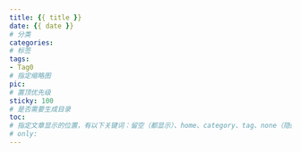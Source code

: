 ```yaml
---
title: {{ title }}
date: {{ date }}
# 分类
categories: 
# 标签
tags:
- Tag0
# 指定缩略图
pic:
# 置顶优先级
sticky: 100
# 是否需要生成目录
toc: 
# 指定文章显示的位置，有以下关键词：留空（都显示）、home、category、tag、none（隐藏）
# only:
---
```


